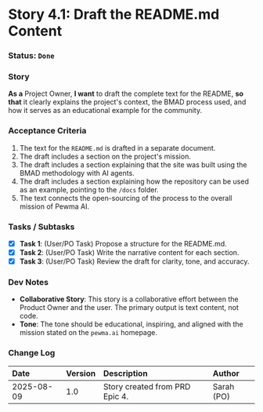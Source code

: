 # Story 4.1: Draft the README.md Content

### **Status**: `Done`

### **Story**
**As a** Project Owner, **I want** to draft the complete text for the README, **so that** it clearly explains the project's context, the BMAD process used, and how it serves as an educational example for the community.

### **Acceptance Criteria**
1.  The text for the `README.md` is drafted in a separate document.
2.  The draft includes a section on the project's mission.
3.  The draft includes a section explaining that the site was built using the BMAD methodology with AI agents.
4.  The draft includes a section explaining how the repository can be used as an example, pointing to the `/docs` folder.
5.  The text connects the open-sourcing of the process to the overall mission of Pewma AI.

### **Tasks / Subtasks**
* [x] **Task 1**: (User/PO Task) Propose a structure for the README.md.
* [x] **Task 2**: (User/PO Task) Write the narrative content for each section.
* [x] **Task 3**: (User/PO Task) Review the draft for clarity, tone, and accuracy.

### **Dev Notes**
* **Collaborative Story**: This story is a collaborative effort between the Product Owner and the user. The primary output is text content, not code.
* **Tone**: The tone should be educational, inspiring, and aligned with the mission stated on the `pewma.ai` homepage.

### **Change Log**
| Date | Version | Description | Author |
| :--- | :--- | :--- | :--- |
| 2025-08-09 | 1.0 | Story created from PRD Epic 4. | Sarah (PO) |